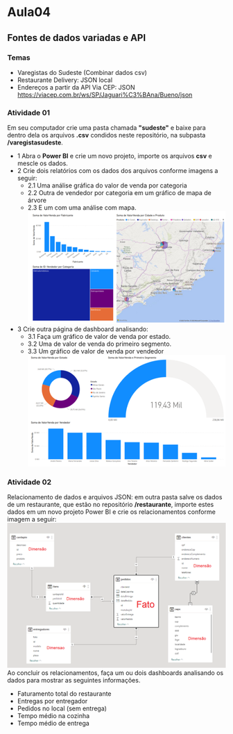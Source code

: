 # Aula04
## Fontes de dados variadas e API
### Temas
- Varegistas do Sudeste (Combinar dados csv)
- Restaurante Delivery: JSON local
- Endereços a partir da API Via CEP: JSON https://viacep.com.br/ws/SP/Jaguari%C3%BAna/Bueno/json

### Atividade 01
Em seu computador crie uma pasta chamada **"sudeste"** e baixe para dentro dela os arquivos **.csv** condidos neste repositório, na subpasta **/varegistasudeste**.
- 1 Abra o **Power BI** e crie um novo projeto, importe os arquivos **csv** e mescle os dados.
- 2 Crie dois relatórios com os dados dos arquivos conforme imagens a seguir:
  -  2.1 Uma análise gráfica do valor de venda por categoria
  -  2.2 Outra de vendedor por categoria em um gráfico de mapa de árvore
  -  2.3 E um com uma análise com mapa.
![varegista02](./varegista1.png)
- 3 Crie outra página de dashboard analisando:
  - 3.1 Faça um gráfico de valor de venda por estado.
  - 3.2 Uma de valor de venda do primeiro segmento.
  - 3.3 Um gráfico de valor de venda por vendedor
![varegista02](./varegista2.png)

### Atividade 02
Relacionamento de dados e arquivos JSON: em outra pasta salve os dados de um restaurante, que estão no repositório **/restaurante**, importe estes dados em um novo projeto Power BI e crie os relacionamentos conforme imagem a seguir:
<br>![restaurante](./relacionamentos.png)
<br> Ao concluir os relacionamentos, faça um ou dois dashboards analisando os dados para mostrar as seguintes informações.
- Faturamento total do restaurante
- Entregas por entregador
- Pedidos no local (sem entrega)
- Tempo médio na cozinha
- Tempo médio de entrega

